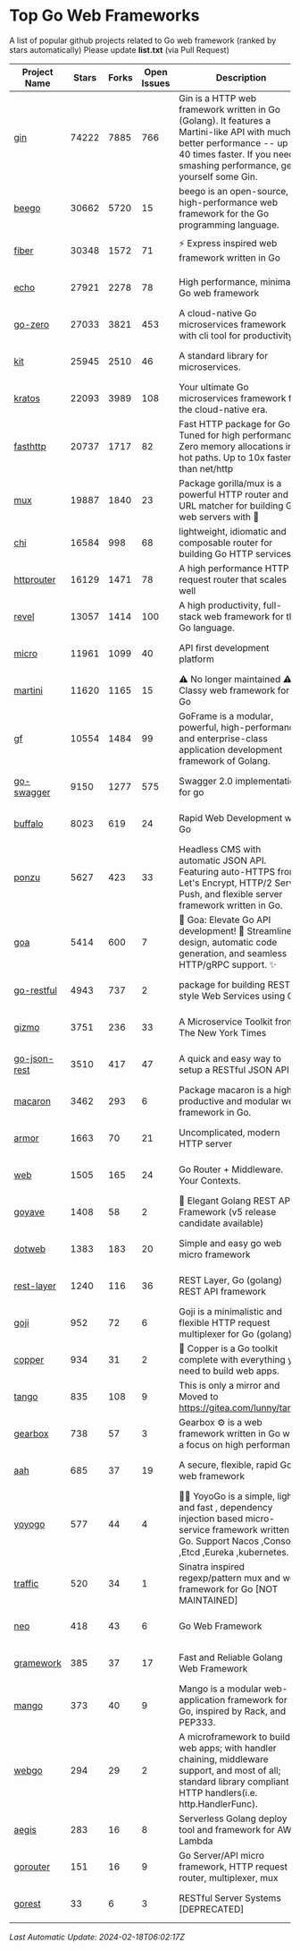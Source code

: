 # Top Go Web Frameworks
A list of popular github projects related to Go web framework (ranked by stars automatically)
Please update **list.txt** (via Pull Request)

| Project Name | Stars | Forks | Open Issues | Description | Last Commit |
| ------------ | ----- | ----- | ----------- | ----------- | ----------- |
| [gin](https://github.com/gin-gonic/gin) | 74222 | 7885 | 766 | Gin is a HTTP web framework written in Go (Golang). It features a Martini-like API with much better performance -- up to 40 times faster. If you need smashing performance, get yourself some Gin. | 2024-02-07 12:18:53 |
| [beego](https://github.com/beego/beego) | 30662 | 5720 | 15 | beego is an open-source, high-performance web framework for the Go programming language. | 2024-02-05 07:29:29 |
| [fiber](https://github.com/gofiber/fiber) | 30348 | 1572 | 71 | ⚡️ Express inspired web framework written in Go | 2024-02-13 14:04:23 |
| [echo](https://github.com/labstack/echo) | 27921 | 2278 | 78 | High performance, minimalist Go web framework | 2024-02-13 18:16:18 |
| [go-zero](https://github.com/zeromicro/go-zero) | 27033 | 3821 | 453 | A cloud-native Go microservices framework with cli tool for productivity. | 2024-02-17 07:50:07 |
| [kit](https://github.com/go-kit/kit) | 25945 | 2510 | 46 | A standard library for microservices. | 2023-12-22 23:16:59 |
| [kratos](https://github.com/go-kratos/kratos) | 22093 | 3989 | 108 | Your ultimate Go microservices framework for the cloud-native era. | 2024-02-14 09:04:54 |
| [fasthttp](https://github.com/valyala/fasthttp) | 20737 | 1717 | 82 | Fast HTTP package for Go. Tuned for high performance. Zero memory allocations in hot paths. Up to 10x faster than net/http | 2024-02-17 06:51:38 |
| [mux](https://github.com/gorilla/mux) | 19887 | 1840 | 23 | Package gorilla/mux is a powerful HTTP router and URL matcher for building Go web servers with 🦍 | 2024-01-22 04:09:26 |
| [chi](https://github.com/go-chi/chi) | 16584 | 998 | 68 | lightweight, idiomatic and composable router for building Go HTTP services | 2024-02-17 00:24:11 |
| [httprouter](https://github.com/julienschmidt/httprouter) | 16129 | 1471 | 78 | A high performance HTTP request router that scales well | 2024-01-30 10:56:56 |
| [revel](https://github.com/revel/revel) | 13057 | 1414 | 100 | A high productivity, full-stack web framework for the Go language. | 2022-04-12 20:53:30 |
| [micro](https://github.com/micro/micro) | 11961 | 1099 | 40 | API first development platform | 2023-07-28 18:28:23 |
| [martini](https://github.com/go-martini/martini) | 11620 | 1165 | 15 | ⚠️ No longer maintained ⚠️  Classy web framework for Go | 2017-01-21 21:58:54 |
| [gf](https://github.com/gogf/gf) | 10554 | 1484 | 99 | GoFrame is a modular, powerful, high-performance and enterprise-class application development framework of Golang.  | 2024-02-07 09:11:36 |
| [go-swagger](https://github.com/go-swagger/go-swagger) | 9150 | 1277 | 575 | Swagger 2.0 implementation for go | 2024-02-01 11:52:57 |
| [buffalo](https://github.com/gobuffalo/buffalo) | 8023 | 619 | 24 | Rapid Web Development w/ Go | 2023-01-26 15:34:17 |
| [ponzu](https://github.com/ponzu-cms/ponzu) | 5627 | 423 | 33 | Headless CMS with automatic JSON API. Featuring auto-HTTPS from Let's Encrypt, HTTP/2 Server Push, and flexible server framework written in Go. | 2020-01-02 00:14:32 |
| [goa](https://github.com/goadesign/goa) | 5414 | 600 | 7 | 🌟 Goa: Elevate Go API development! 🚀 Streamlined design, automatic code generation, and seamless HTTP/gRPC support. ✨ | 2024-02-18 01:11:31 |
| [go-restful](https://github.com/emicklei/go-restful) | 4943 | 737 | 2 | package for building REST-style Web Services using Go | 2024-01-09 20:25:00 |
| [gizmo](https://github.com/nytimes/gizmo) | 3751 | 236 | 33 | A Microservice Toolkit from The New York Times | 2021-04-30 15:27:05 |
| [go-json-rest](https://github.com/ant0ine/go-json-rest) | 3510 | 417 | 47 | A quick and easy way to setup a RESTful JSON API | 2017-09-13 04:12:08 |
| [macaron](https://github.com/go-macaron/macaron) | 3462 | 293 | 6 | Package macaron is a high productive and modular web framework in Go. | 2024-02-12 02:25:59 |
| [armor](https://github.com/labstack/armor) | 1663 | 70 | 21 | Uncomplicated, modern HTTP server | 2019-08-03 18:10:09 |
| [web](https://github.com/gocraft/web) | 1505 | 165 | 24 | Go Router + Middleware. Your Contexts. | 2019-02-07 15:06:52 |
| [goyave](https://github.com/go-goyave/goyave) | 1408 | 58 | 2 | 🍐 Elegant Golang REST API Framework (v5 release candidate available) | 2023-06-09 14:22:05 |
| [dotweb](https://github.com/devfeel/dotweb) | 1383 | 183 | 20 | Simple and easy go web micro framework | 2023-12-13 02:13:17 |
| [rest-layer](https://github.com/rs/rest-layer) | 1240 | 116 | 36 | REST Layer, Go (golang) REST API framework | 2021-09-30 23:58:01 |
| [goji](https://github.com/goji/goji) | 952 | 72 | 6 | Goji is a minimalistic and flexible HTTP request multiplexer for Go (golang) | 2019-01-26 23:58:29 |
| [copper](https://github.com/gocopper/copper) | 934 | 31 | 2 | 🚀‏‏‎    ‎‏‏‎‏‏‎‎‎‎‎‎Copper is a Go toolkit complete with everything you need to build web apps. | 2024-01-22 21:15:19 |
| [tango](https://github.com/lunny/tango) | 835 | 108 | 9 | This is only a mirror and Moved to https://gitea.com/lunny/tango | 2019-05-17 03:31:10 |
| [gearbox](https://github.com/gogearbox/gearbox) | 738 | 57 | 3 | Gearbox :gear: is a web framework written in Go with a focus on high performance | 2022-09-21 00:20:37 |
| [aah](https://github.com/go-aah/aah) | 685 | 37 | 19 | A secure, flexible, rapid Go web framework | 2020-09-02 02:31:20 |
| [yoyogo](https://github.com/yoyofx/yoyogo) | 577 | 44 | 4 | 🦄🌈 YoyoGo is a simple, light and fast , dependency injection based micro-service framework written in Go. Support Nacos ,Consoul ,Etcd ,Eureka ,kubernetes. | 2024-02-07 09:13:19 |
| [traffic](https://github.com/gravityblast/traffic) | 520 | 34 | 1 | Sinatra inspired regexp/pattern mux and web framework for Go [NOT MAINTAINED] | 2015-11-26 21:31:07 |
| [neo](https://github.com/ivpusic/neo) | 418 | 43 | 6 | Go Web Framework | 2017-08-14 23:54:31 |
| [gramework](https://github.com/gramework/gramework) | 385 | 37 | 17 | Fast and Reliable Golang Web Framework | 2023-10-27 14:01:05 |
| [mango](https://github.com/paulbellamy/mango) | 373 | 40 | 9 | Mango is a modular web-application framework for Go, inspired by Rack, and PEP333. | 2017-10-17 08:18:43 |
| [webgo](https://github.com/bnkamalesh/webgo) | 294 | 29 | 2 | A microframework to build web apps; with handler chaining, middleware support, and most of all; standard library compliant HTTP handlers(i.e. http.HandlerFunc). | 2023-03-08 16:03:21 |
| [aegis](https://github.com/tmaiaroto/aegis) | 283 | 16 | 8 | Serverless Golang deploy tool and framework for AWS Lambda | 2019-07-28 17:59:41 |
| [gorouter](https://github.com/vardius/gorouter) | 151 | 16 | 9 | Go Server/API micro framework, HTTP request router, multiplexer, mux | 2024-01-01 23:03:02 |
| [gorest](https://github.com/tideland/gorest) | 33 | 6 | 3 | RESTful Server Systems [DEPRECATED] | 2017-11-10 13:00:37 |

*Last Automatic Update: 2024-02-18T06:02:17Z*